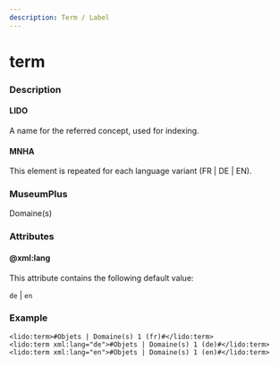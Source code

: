 ```yaml
---
description: Term / Label
---
```


# term

### Description

#### LIDO

A name for the referred concept, used for indexing.

#### MNHA

This element is repeated for each language variant \(FR \| DE \| EN\).

### MuseumPlus

Domaine\(s\)

### Attributes

#### @xml:lang

This attribute contains the following default value:

`de` \| `en`

### Example

```markup
<lido:term>#Objets | Domaine(s) 1 (fr)#</lido:term>
<lido:term xml:lang="de">#Objets | Domaine(s) 1 (de)#</lido:term>
<lido:term xml:lang="en">#Objets | Domaine(s) 1 (en)#</lido:term>
```

